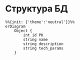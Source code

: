 # Структура БД

```mermaid
%%{init: {'theme':'neutral'}}%%
erDiagram
    Object {
        int id PK
        string name
        string description
        string tech_params
    }
```


